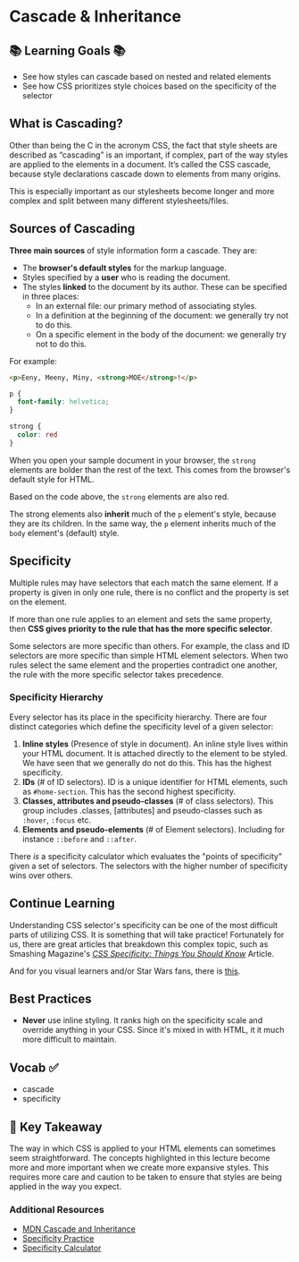 # Cascade & Inheritance


## 📚 Learning Goals 📚
- See how styles can cascade based on nested and related elements
- See how CSS prioritizes style choices based on the specificity of the selector

## What is Cascading?

Other than being the C in the acronym CSS, the fact that style sheets are described as “cascading” is an important, if complex, part of the way styles are applied to the elements in a document. It’s called the CSS cascade, because style declarations cascade down to elements from many origins.

This is especially important as our stylesheets become longer and more complex and split between many different stylesheets/files.


## Sources of Cascading
**Three main sources** of style information form a cascade. They are:

- The **browser's default styles** for the markup language.
- Styles specified by a **user** who is reading the document.
- The styles **linked** to the document by its author. These can be specified in three places:
  - In an external file: our primary method of associating styles.
  - In a definition at the beginning of the document: we generally try not to do this.
  - On a specific element in the body of the document: we generally try not to do this.

For example:
```html
<p>Eeny, Meeny, Miny, <strong>MOE</strong>!</p>
```

```css
p {
  font-family: helvetica;
}

strong {
  color: red
}
```
When you open your sample document in your browser, the `strong` elements are bolder than the rest of the text. This comes from the browser's default style for HTML.

Based on the code above, the `strong` elements are also red.

The strong elements also **inherit** much of the `p` element's style, because they are its children. In the same way, the `p` element inherits much of the `body` element's (default) style.

## Specificity

Multiple rules may have selectors that each match the same element. If a property is given in only one rule, there is no conflict and the property is set on the element.

If more than one rule applies to an element and sets the same property, then **CSS gives priority to the rule that has the more specific selector**.

Some selectors are more specific than others. For example, the class and ID selectors are more specific than simple HTML element selectors. When two rules select the same element and the properties contradict one another, the rule with the more specific selector takes precedence.

### Specificity Hierarchy

Every selector has its place in the specificity hierarchy. There are four distinct categories which define the specificity level of a given selector:

1. **Inline styles** (Presence of style in document). An inline style lives within your HTML document. It is attached directly to the element to be styled. We have seen that we generally do not do this. This has the highest specificity.
1. **IDs** (# of ID selectors). ID is a unique identifier for HTML elements, such as `#home-section`. This has the second highest specificity.
1. **Classes, attributes and pseudo-classes** (# of class selectors). This group includes .classes, [attributes] and pseudo-classes such as `:hover`, `:focus` etc.
1. **Elements and pseudo-elements** (# of Element selectors).
Including for instance `::before` and `::after`.

There _is_ a specificity calculator which evaluates the "points of specificity" given a set of selectors. The selectors with the higher number of specificity wins over others.

## Continue Learning
Understanding CSS selector's specificity can be one of the most difficult parts of utilizing CSS. It is something that will take practice! Fortunately for us, there are great articles that breakdown this complex topic, such as Smashing Magazine's [*CSS Specificity: Things You Should Know*](https://www.smashingmagazine.com/2007/07/css-specificity-things-you-should-know/) Article.

And for you visual learners and/or Star Wars fans, there is [this](https://stuffandnonsense.co.uk/archives/css_specificity_wars.html).


## Best Practices
- **Never** use inline styling. It ranks high on the specificity scale and override anything in your CSS. Since it's mixed in with HTML, it it much more difficult to maintain.

## Vocab ✅
- cascade
- specificity

## 🔑 Key Takeaway
The way in which CSS is applied to your HTML elements can sometimes seem straightforward. The concepts highlighted in this lecture become more and more important when we create more expansive styles. This requires more care and caution to be taken to ensure that styles are being applied in the way you expect.

### Additional Resources

- [MDN Cascade and Inheritance](https://developer.mozilla.org/en-US/docs/Web/Guide/CSS/Getting_started/Cascading_and_inheritance)  
- [Specificity Practice](exercises/specificity-practice.md)
- [Specificity Calculator](https://specificity.keegan.st/)
